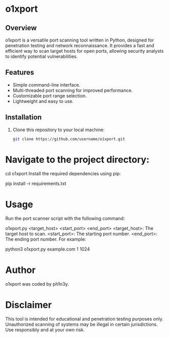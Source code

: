 # o1xport

## Overview

o1xport is a versatile port scanning tool written in Python, designed for penetration testing and network reconnaissance. It provides a fast and efficient way to scan target hosts for open ports, allowing security analysts to identify potential vulnerabilities.

## Features

- Simple command-line interface.
- Multi-threaded port scanning for improved performance.
- Customizable port range selection.
- Lightweight and easy to use.

## Installation

1. Clone this repository to your local machine:

   ```bash
   git clone https://github.com/username/o1xport.git

# Navigate to the project directory:

cd o1xport
Install the required dependencies using pip:

pip install -r requirements.txt

# Usage
Run the port scanner script with the following command:


o1xport.py <target_host> <start_port> <end_port>
<target_host>: The target host to scan.
<start_port>: The starting port number.
<end_port>: The ending port number.
For example:

python3 o1xport.py example.com 1 1024



# Author
 o1xport was coded by ph1n3y.

# Disclaimer
This tool is intended for educational and penetration testing purposes only. Unauthorized scanning of systems may be illegal in certain jurisdictions. Use responsibly and at your own risk.






